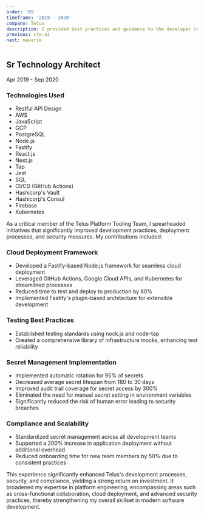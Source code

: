 ```yaml
---
order: '05'
timeframe: '2019 - 2020'
company: Telus
description: I provided best practices and guidance to the developer community, led a team in creating a NodeJS-based framework, and managed infrastructure automation using Terraform and GCP APIs.
previous: cto-ai
next: navarik
---
```


<!-- markdownlint-disable MD041 -->

## Sr Technology Architect

Apr 2019 - Sep 2020

### Technologies Used

- Restful API Design
- AWS
- JavaScript
- GCP
- PostgreSQL
- Node.js
- Fastify
- React.js
- Next.js
- Tap
- Jest
- SQL
- CI/CD (GitHub Actions)
- Hashicorp's Vault
- Hashicorp's Consul
- Firebase
- Kubernetes

As a critical member of the Telus Platform Tooling Team, I spearheaded initiatives that significantly improved development practices, deployment processes, and security measures. My contributions included:

### Cloud Deployment Framework

- Developed a Fastify-based Node.js framework for seamless cloud deployment
- Leveraged GitHub Actions, Google Cloud APIs, and Kubernetes for streamlined processes
- Reduced time to test and deploy to production by 80%
- Implemented Fastify's plugin-based architecture for extensible development

### Testing Best Practices

- Established testing standards using nock.js and node-tap
- Created a comprehensive library of infrastructure mocks, enhancing test reliability

### Secret Management Implementation

- Implemented automatic rotation for 95% of secrets
- Decreased average secret lifespan from 180 to 30 days
- Improved audit trail coverage for secret access by 300%
- Eliminated the need for manual secret setting in environment variables
- Significantly reduced the risk of human error leading to security breaches

### Compliance and Scalability

- Standardized secret management across all development teams
- Supported a 200% increase in application deployment without additional overhead
- Reduced onboarding time for new team members by 50% due to consistent practices

This experience significantly enhanced Telus's development processes, security, and compliance, yielding a strong return on investment. It broadened my expertise in platform engineering, encompassing areas such as cross-functional collaboration, cloud deployment, and advanced security practices, thereby strengthening my overall skillset in modern software development.
